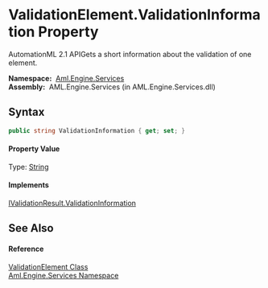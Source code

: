ValidationElement.ValidationInformation Property
================================================
AutomationML 2.1 APIGets a short information about the validation of one element.

  **Namespace:**  [Aml.Engine.Services][1]  
  **Assembly:**  AML.Engine.Services (in AML.Engine.Services.dll)

Syntax
------

```csharp
public string ValidationInformation { get; set; }
```

#### Property Value
Type: [String][2]
#### Implements
[IValidationResult.ValidationInformation][3]  


See Also
--------

#### Reference
[ValidationElement Class][4]  
[Aml.Engine.Services Namespace][1]  

[1]: ../README.md
[2]: https://docs.microsoft.com/dotnet/api/system.string
[3]: ../../Aml.Engine.Services.Interfaces/IValidationResult/ValidationInformation.md
[4]: README.md
[5]: https://www.automationml.org
[6]: ../../icons/logoShade.png